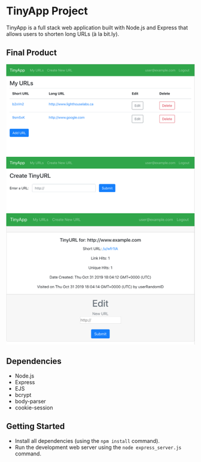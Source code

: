 # TinyApp Project

TinyApp is a full stack web application built with Node.js and Express that allows users to shorten long URLs (à la bit.ly).

## Final Product

!["URL Index Page"](https://github.com/hexular/tinyapp/blob/master/docs/urls-index.png?raw=true)
!["Create URL Page"](https://github.com/hexular/tinyapp/blob/master/docs/create-url.png?raw=true)
!["Info URL Page"](https://raw.githubusercontent.com/hexular/tinyapp/master/docs/new-info.png)

## Dependencies

- Node.js
- Express
- EJS
- bcrypt
- body-parser
- cookie-session

## Getting Started

- Install all dependencies (using the `npm install` command).
- Run the development web server using the `node express_server.js` command.
